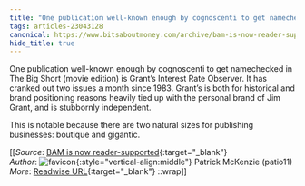 ```yaml
---
title: "One publication well-known enough by cognoscenti to get namechecked in ..."
tags: articles-23043128
canonical: https://www.bitsaboutmoney.com/archive/bam-is-now-reader-supported/
hide_title: true
---
```


One publication well-known enough by cognoscenti to get namechecked in The Big Short (movie edition) is Grant’s Interest Rate Observer. It has cranked out two issues a month since 1983. Grant’s is both for historical and brand positioning reasons heavily tied up with the personal brand of Jim Grant, and is stubbornly independent.

This is notable because there are two natural sizes for publishing businesses: boutique and gigantic.


[[_Source_: [BAM is now reader-supported](https://www.bitsaboutmoney.com/archive/bam-is-now-reader-supported/){:target="_blank"}<br>
_Author_: ![favicon](https://s2.googleusercontent.com/s2/favicons?domain=www.bitsaboutmoney.com){:style="vertical-align:middle"} Patrick McKenzie (patio11)<br>
_More_: [Readwise URL](https://readwise.io/open/452275969){:target="_blank"}
::wrap]]
